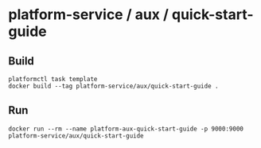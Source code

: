 # platform-service / aux / quick-start-guide

## Build

```shell
platformctl task template
docker build --tag platform-service/aux/quick-start-guide .
```

## Run

```shell
docker run --rm --name platform-aux-quick-start-guide -p 9000:9000 platform-service/aux/quick-start-guide
```
